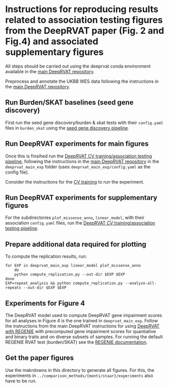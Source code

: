 # Instructions for reproducing results related to association testing figures from the DeepRVAT paper (Fig. 2 and Fig.4) and associated supplementary figures

All steps should be carried out using the deeprvat conda environment available in the [main DeepRVAT repository](https://github.com/PMBio/deeprvat/).

Preprocess and annotate the UKBB WES data following the instructions in the [main DeepRVAT repository](https://github.com/PMBio/deeprvat/).

## Run Burden/SKAT baselines (seed gene discovery)
First run the seed gene discovery/burden & skat tests with their `config.yaml` files in `burden_skat` using the [seed gene discovery pipeline](https://github.com/PMBio/deeprvat/blob/main/pipelines/seed_gene_discovery.snakefile). 

## Run DeepRVAT experiments for main figures

Once this is finsihed run the [DeepRVAT CV training/association testing pipeline](https://github.com/PMBio/deeprvat/blob/main/pipelines/cv_training/cv_training_association_testing.snakefile), following the instructions in the [main DeepRVAT repository](https://github.com/PMBio/deeprvat/) in the `deeprvat_main_exp` folder (uses `deeprvat_main_exp/config.yaml` as the config file). 

Consider the instructions for the [CV training](https://deeprvat.readthedocs.io/en/latest/deeprvat.html#training-and-association-testing-using-cross-validation) to run the experiment. 


## Run DeepRVAT experiments for supplementary figures
 
For the subdirectories  `plof_missense_anno`, `linear_model`, with their association `config.yaml` files, run the  [DeepRVAT CV training/association testing pipeline](https://github.com/PMBio/deeprvat/blob/main/pipelines/cv_training/cv_training_association_testing.snakefile).


## Prepare additional data required for plotting
To compute the replication results, run:
```
for EXP in deeprvat_main_exp linear_model plof_missense_anno
    do
    python compute_replication.py --out-dir $EXP $EXP
done
EXP=repeat_analysis && python compute_replication.py --analyze-all-repeats --out-dir $EXP $EXP
```
## Experiments for Figure 4
The DeepRVAT model used to compute DeepRVAT gene impairment scores for all analyses in Figure 4 is the one trained in `deeprvat_main_exp`. 
Follow the instructions from the main DeepRVAT instructions for using [DeepRVAT with REGENIE](https://deeprvat.readthedocs.io/en/latest/deeprvat.html#running-the-association-testing-pipeline-with-regenie) with precomputed gene impairment scores for quantiative and binary traits and on diverse subsets of samples. 
For running the default REGENIE RVAT test (burden/SKAT) see the [REGENIE documentation](https://rgcgithub.github.io/regenie/). 

## Get the paper figures

Use the makrdowns in this directory to generate all figures. For this, the experiments in `../comparison_methods/{monti/staar}/experiments` also have to be run. 
